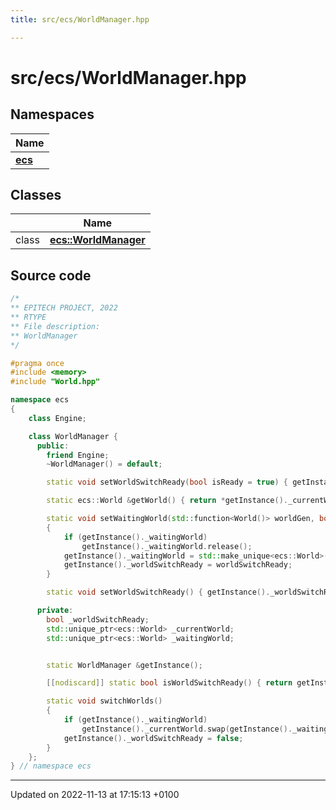 ```yaml
---
title: src/ecs/WorldManager.hpp

---
```


# src/ecs/WorldManager.hpp



## Namespaces

| Name           |
| -------------- |
| **[ecs](Namespaces/namespaceecs.md)**  |

## Classes

|                | Name           |
| -------------- | -------------- |
| class | **[ecs::WorldManager](Classes/classecs_1_1_world_manager.md)**  |




## Source code

```cpp
/*
** EPITECH PROJECT, 2022
** RTYPE
** File description:
** WorldManager
*/

#pragma once
#include <memory>
#include "World.hpp"

namespace ecs
{
    class Engine;

    class WorldManager {
      public:
        friend Engine;
        ~WorldManager() = default;

        static void setWorldSwitchReady(bool isReady = true) { getInstance()._worldSwitchReady = isReady; }

        static ecs::World &getWorld() { return *getInstance()._currentWorld; }

        static void setWaitingWorld(std::function<World()> worldGen, bool worldSwitchReady = true)
        {
            if (getInstance()._waitingWorld)
                getInstance()._waitingWorld.release();
            getInstance()._waitingWorld = std::make_unique<ecs::World>(worldGen());
            getInstance()._worldSwitchReady = worldSwitchReady;
        }

        static void setWorldSwitchReady() { getInstance()._worldSwitchReady = true; }

      private:
        bool _worldSwitchReady;
        std::unique_ptr<ecs::World> _currentWorld;
        std::unique_ptr<ecs::World> _waitingWorld;


        static WorldManager &getInstance();

        [[nodiscard]] static bool isWorldSwitchReady() { return getInstance()._worldSwitchReady; }

        static void switchWorlds()
        {
            if (getInstance()._waitingWorld)
                getInstance()._currentWorld.swap(getInstance()._waitingWorld);
            getInstance()._worldSwitchReady = false;
        }
    };
} // namespace ecs
```


-------------------------------

Updated on 2022-11-13 at 17:15:13 +0100
